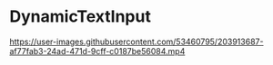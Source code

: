 # DynamicTextInput


https://user-images.githubusercontent.com/53460795/203913687-af77fab3-24ad-471d-9cff-c0187be56084.mp4

